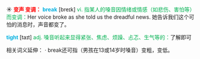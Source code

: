 ☀ <font color="red">**变声 变调：**</font>
<font color="sky blue">**break**</font> [breɪk] 
<font color="#00b050">vi. 指某人的嗓音因情绪或情感（如悲伤、害怕等）而变调：</font>Her voice broke as she told us the dreadful news. 她告诉我们这个可怕的消息时，声音都变了。

<font color="sky blue">**tight**</font> [taɪt] 
<font color="#00b050">adj. 嗓音听起来显得紧张、焦虑、烦躁、忐忑、生气等的：</font>了解即可

相关词义延伸：
· break还可指（男孩在13或14岁时嗓音）变粗，变低。
